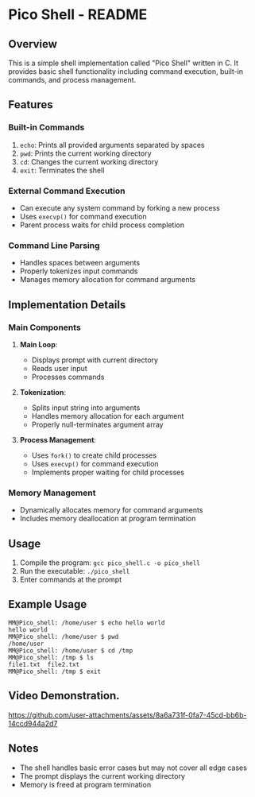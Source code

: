 # Pico Shell - README

## Overview

This is a simple shell implementation called "Pico Shell" written in C. It provides basic shell functionality including command execution, built-in commands, and process management.

## Features

### Built-in Commands

1. `echo`: Prints all provided arguments separated by spaces
2. `pwd`: Prints the current working directory
3. `cd`: Changes the current working directory
4. `exit`: Terminates the shell

### External Command Execution

- Can execute any system command by forking a new process
- Uses `execvp()` for command execution
- Parent process waits for child process completion

### Command Line Parsing

- Handles spaces between arguments
- Properly tokenizes input commands
- Manages memory allocation for command arguments

## Implementation Details

### Main Components

1. **Main Loop**:

   - Displays prompt with current directory
   - Reads user input
   - Processes commands

2. **Tokenization**:

   - Splits input string into arguments
   - Handles memory allocation for each argument
   - Properly null-terminates argument array

3. **Process Management**:
   - Uses `fork()` to create child processes
   - Uses `execvp()` for command execution
   - Implements proper waiting for child processes

### Memory Management

- Dynamically allocates memory for command arguments
- Includes memory deallocation at program termination

## Usage

1. Compile the program: `gcc pico_shell.c -o pico_shell`
2. Run the executable: `./pico_shell`
3. Enter commands at the prompt

## Example Usage

```
MM@Pico_shell: /home/user $ echo hello world
hello world
MM@Pico_shell: /home/user $ pwd
/home/user
MM@Pico_shell: /home/user $ cd /tmp
MM@Pico_shell: /tmp $ ls
file1.txt  file2.txt
MM@Pico_shell: /tmp $ exit
```

## Video Demonstration.
https://github.com/user-attachments/assets/8a6a731f-0fa7-45cd-bb6b-14ccd944a2d7

## Notes

- The shell handles basic error cases but may not cover all edge cases
- The prompt displays the current working directory
- Memory is freed at program termination
